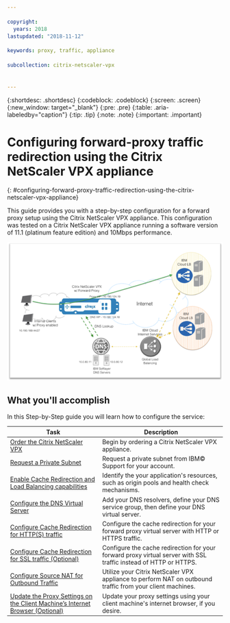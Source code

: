 ```yaml
---

copyright:
  years: 2018
lastupdated: "2018-11-12"

keywords: proxy, traffic, appliance

subcollection: citrix-netscaler-vpx


---
```


{:shortdesc: .shortdesc}
{:codeblock: .codeblock}
{:screen: .screen}
{:new_window: target="_blank"}
{:pre: .pre}
{:table: .aria-labeledby="caption"}
{:tip: .tip}
{:note: .note}
{:important: .important}

# Configuring forward-proxy traffic redirection using the Citrix NetScaler VPX appliance
{: #configuring-forward-proxy-traffic-redirection-using-the-citrix-netscaler-vpx-appliance}

This guide provides you with a step-by-step configuration for a forward proxy setup using the Citrix NetScaler VPX appliance. This configuration was tested on a Citrix NetScaler VPX appliance running a software version of 11.1 (platinum feature edition) and 10Mbps performance.

<img src="images/fp1.png" alt="drawing" style="width: 600px;"/>

## What you'll accomplish

In this Step-by-Step guide you will learn how to configure the service:

Task  | Description
------------- | -------------
[Order the Citrix NetScaler VPX](/docs/infrastructure/citrix-netscaler-vpx?topic=citrix-netscaler-vpx-order-the-citrix-netscaler-vpx-appliance) | Begin by ordering a Citrix NetScaler VPX appliance.
[Request a Private Subnet](/docs/infrastructure/citrix-netscaler-vpx?topic=citrix-netscaler-vpx-request-a-private-subnet) | Request a private subnet from IBM© Support for your account.
[Enable Cache Redirection and Load Balancing capabilities](/docs/infrastructure/citrix-netscaler-vpx?topic=citrix-netscaler-vpx-enable-cache-redirection-and-load-balancing-capabilities) | Identify the your application's resources, such as origin pools and health check mechanisms.
[Configure the DNS Virtual Server](/docs/infrastructure/citrix-netscaler-vpx?topic=citrix-netscaler-vpx-configure-the-dns-virtual-server) | Add your DNS resolvers, define your DNS service group, then define your DNS virtual server.
[Configure Cache Redirection for HTTP(S) traffic](/docs/infrastructure/citrix-netscaler-vpx?topic=citrix-netscaler-vpx-configure-cache-redirection-for-http-s-traffic) | Configure the cache redirection for your forward proxy virtual server with HTTP or HTTPS traffic.
[Configure Cache Redirection for SSL traffic (Optional)](/docs/infrastructure/citrix-netscaler-vpx?topic=citrix-netscaler-vpx-configure-cache-redirection-for-ssl-traffic-optional-) | Configure the cache redirection for your forward proxy virtual server with SSL traffic instead of HTTP or HTTPS.
[Configure Source NAT for Outbound Traffic](/docs/infrastructure/citrix-netscaler-vpx?topic=citrix-netscaler-vpx-configure-source-nat-for-outbound-traffic) | Utilize your Citrix NetScaler VPX appliance to perform NAT on outbound traffic from your client machines.
[Update the Proxy Settings on the Client Machine’s Internet Browser (Optional)](/docs/infrastructure/citrix-netscaler-vpx?topic=citrix-netscaler-vpx-update-the-proxy-settings-on-the-client-machine-s-internet-browser-optional-) | Update your proxy settings using your client machine's internet browser, if you desire.
